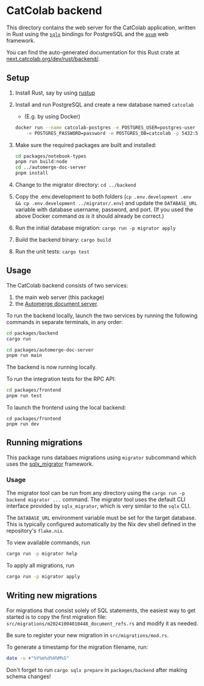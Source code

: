 # CatColab backend

This directory contains the web server for the CatColab application, written in
Rust using the [`sqlx`](https://github.com/launchbadge/sqlx) bindings for
PostgreSQL and the [`axum`](https://github.com/tokio-rs/axum) web framework.

You can find the auto-generated documentation for this Rust crate at [next.catcolab.org/dev/rust/backend/](https://next.catcolab.org/dev/rust/backend/).

## Setup

1. Install Rust, say by using [rustup](https://rustup.rs/)
2. Install and run PostgreSQL and create a new database named `catcolab`
    - (E.g. by using Docker)

    ```sh
    docker run --name catcolab-postgres -e POSTGRES_USER=postgres-user \
        -e POSTGRES_PASSWORD=password -e POSTGRES_DB=catcolab -p 5432:5432 -d postgres:15
    ```

3. Make sure the required packages are built and installed:

   ```sh
   cd packages/notebook-types
   pnpm run build:node
   cd ../automerge-doc-server
   pnpm install
   ```

4. Change to the migrator directory: `cd ../backend`
5. Copy the .env.development to both folders (`cp .env.development .env && cp .env.development ../migrator/.env`) and update the `DATABASE_URL` variable with
   database username, password, and port. (If you used the above Docker command _as is_ it should already be correct.)
6. Run the initial database migration: `cargo run -p migrator apply`
7. Build the backend binary: `cargo build`
8. Run the unit tests: `cargo test`

## Usage

The CatColab backend consists of two services:

1. the main web server (this package)
2. the [Automerge document server](../automerge-doc-server).

To run
the backend locally, launch the two services by running the following commands
in separate terminals, in any order:

```sh
cd packages/backend
cargo run
```

```sh
cd packages/automerge-doc-server
pnpm run main
```

The backend is now running locally.

To run the integration tests for the RPC API:

```sh
cd packages/frontend
pnpm run test
```

To launch the frontend using the local backend:

```
cd packages/frontend
pnpm run dev
```

## Running migrations

This package runs databaes migrations using `migrator` subcommand which uses the
[sqlx_migrator](https://github.com/iamsauravsharma/sqlx_migrator) framework.

### Usage
The migrator tool can be run from any directory using the `cargo run -p backend migrator ...` command.
The migrator tool uses the default CLI interface provided by `sqlx_migrator`, which is very similar to
the `sqlx` CLI.

The `DATABASE_URL` environment variable must be set for the target database. This is typically configured
automatically by the Nix dev shell defined in the repository's `flake.nix`.

To view available commands, run

```sh
cargo run -p migrator help
```

To apply all migrations, run

```sh
cargo run -p migrator apply
```

## Writing new migrations

For migrations that consist solely of SQL statements, the easiest way to get started is to copy the first
migration file: `src/migrations/m20241004010448_document_refs.rs` and modify it as needed.

Be sure to register your new migration in `src/migrations/mod.rs`.

To generate a timestamp for the migration filename, run:

```sh
date -u +"%Y%m%d%H%M%S"
```

Don't forget to run `cargo sqlx prepare` in `packages/backend` after making schema changes!

